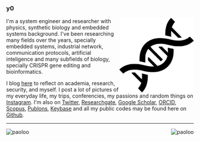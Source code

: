 ### y0

<img align='right' src='https://github.com/paoloo/paoloo/blob/master/dna.png' width='200"'>

I'm a system engineer and researcher with physics, synthetic biology and embedded systems background. I've been researching many fields over the years, specially embedded systems, industrial network, communication protocols, artificial inteligence and many subfields of biology, specially CRISPR gene editing and bioinformatics.

I blog <a href="blog/">here</a> to reflect on academia, research, security, and myself. I post a lot of pictures of my everyday life, my trips, conferencies, my passions and random things on <a href="https://www.instagram.com/paolocmo/">Instagram</a>. I'm also on <a href="http://twitter.com/paoloo">Twitter</a>, <a href="https://www.researchgate.net/profile/Paolo_Oliveira">Researchgate</a>, <a href="https://scholar.google.com.ar/citations?user=gaUnn5oAAAAJ&hl=en">Google Scholar</a>, <a href="https://orcid.org/0000-0003-4117-953X">ORCID</a>, <a href="https://www.scopus.com/authid/detail.uri?authorId=56963272200">Scopus</a>, <a href="https://publons.com/researcher/2375121/j-paolo-c-m-oliveira/">Publons</a>, <a href="https://keybase.io/paolooliveira/">Keybase</a> and all my public codes may be found here on <a href="https://github.com/paoloo">Github</a>.

---

<img src="https://github-readme-stats.vercel.app/api?username=paoloo&show_icons=true" width="45%" alt="paoloo" align='left' />
<img src="https://github-readme-stats.vercel.app/api/top-langs/?username=paoloo&layout=compact" alt="paoloo" align='right' />
